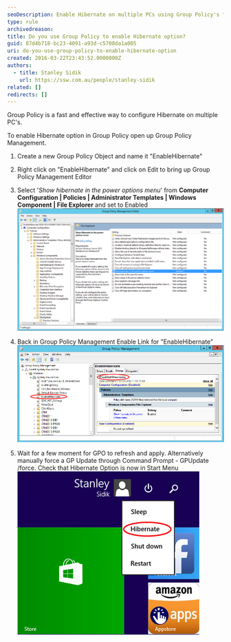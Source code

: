 ```yaml
---
seoDescription: Enable Hibernate on multiple PCs using Group Policy's fast and effective configuration method.
type: rule
archivedreason:
title: Do you use Group Policy to enable Hibernate option?
guid: 87d4b718-bc23-4091-a93d-c5708da1a005
uri: do-you-use-group-policy-to-enable-hibernate-option
created: 2016-03-22T23:43:52.0000000Z
authors:
  - title: Stanley Sidik
    url: https://ssw.com.au/people/stanley-sidik
related: []
redirects: []
---
```


Group Policy is a fast and effective way to configure Hibernate on multiple PC's.

<!--endintro-->

To enable Hibernate option in Group Policy open up Group Policy Management.

1. Create a new Group Policy Object and name it "EnableHibernate"

2. Right click on "EnableHibernate" and click on Edit to bring up Group Policy Management Editor

3. Select '_Show hibernate in the power options menu_' from **Computer Configuration | Policies | Administrator Templates | Windows Component | File Explorer** and set to Enabled
   ![](HibernateGPO.jpg)

4. Back in Group Policy Management Enable Link for "EnableHibernate"  
   ![](GPOLink.jpg)

5. Wait for a few moment for GPO to refresh and apply. Alternatively manually force a GP Update through Command Prompt - GPUpdate /force. Check that Hibernate Option is now in Start Menu
   ![](StartHibernateEnabled.jpg)
